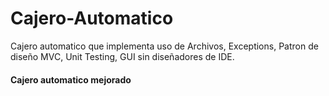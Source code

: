 # Cajero-Automatico
Cajero automatico que implementa uso de Archivos, Exceptions, Patron de diseño MVC, Unit Testing, GUI sin diseñadores de IDE.

#### Cajero automatico mejorado
